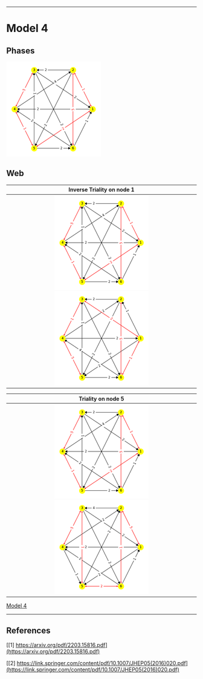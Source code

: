
----
# Model 4 #
## Phases ##
<img src="./figs/model4/model4_phase_0.png" width="250" height="250">


## Web ##
Inverse Triality on node 1|
:-------------------:|
<img src="./figs/model4/model4_Tweb_Phases_(0, 0)_Node_0A0.png" width="250" height="250"><img src="./figs/model4/model4_Tweb_Phases_(0, 0)_Node_0B0.png" width="250" height="250">|

Triality on node 5|
:-------------------:|
<img src="./figs/model4/model4_Tweb_Phases_(0, 0)_Node_1A4.png" width="250" height="250"><img src="./figs/model4/model4_Tweb_Phases_(0, 0)_Node_1B4.png" width="250" height="250">|

[Model 4](https://github.com/mcarc011/Results/tree/master/figs/model4)


----
## References ##
[[1] https://arxiv.org/pdf/2203.15816.pdf](https://arxiv.org/pdf/2203.15816.pdf)

[[2] https://link.springer.com/content/pdf/10.1007/JHEP05(2016)020.pdf](https://link.springer.com/content/pdf/10.1007/JHEP05(2016)020.pdf)
